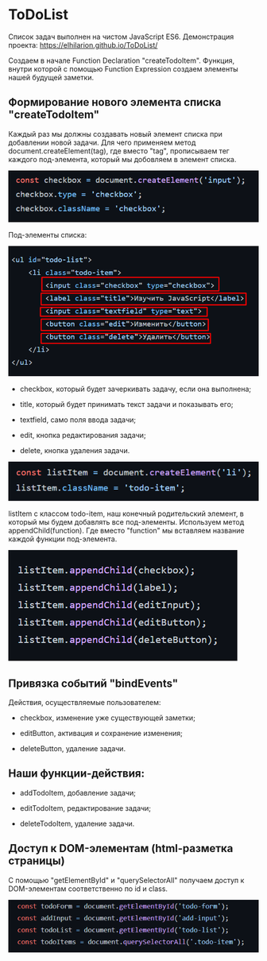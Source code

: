 # ToDoList

Список задач выполнен на чистом JavaScript ES6. Демонстрация проекта: https://elhilarion.github.io/ToDoList/

Создаем в начале Function Declaration "createTodoItem". Функция, внутри которой с помощью Function Expression создаем элементы нашей будущей заметки. 

## Формирование нового элемента списка "createTodoItem"

Каждый раз мы должны создавать новый элемент списка при добавлении новой задачи. Для чего применяем метод document.createElement(tag), где вместо "tag", прописываем тег каждого под-элемента, который мы добовляем в элемент списка.

![createElement](https://github.com/ElHilarion/ToDoList/blob/main/createElement.png)

Под-элементы списка: 

![Под-элементы](https://github.com/ElHilarion/ToDoList/blob/main/items.png)
  
- checkbox, который будет зачеркивать задачу, если она выполнена;
  
- title, который будет принимать текст задачи и показывать его;
  
- textfield, само поля ввода задачи;
  
- edit, кнопка редактирования задачи;
  
- delete, кнопка удаления задачи.

![listItem](https://github.com/ElHilarion/ToDoList/blob/main/listItem.png)

listItem с классом todo-item, наш конечный родительский элемент, в который мы будем добавлять все под-элементы. Используем метод appendChild(function). Где вместо "function" мы вставляем название каждой функции под-элемента.

![appendChild](https://github.com/ElHilarion/ToDoList/blob/main/appendChild.png)

## Привязка событий "bindEvents"

Действия, осуществляемые пользователем: 

- checkbox, изменение уже существующей заметки;

- editButton, активация и сохранение изменения;

- deleteButton, удаление задачи.

## Наши функции-действия:

- addTodoItem, добавление задачи;

- editTodoItem, редактирование задачи;

- deleteTodoItem, удаление задачи.

## Доступ к DOM-элементам (html-разметка страницы)

С помощью "getElementById" и "querySelectorAll" получаем доступ к DOM-элементам соответственно по id и class.   

![Доступ к DOM-элементам](https://github.com/ElHilarion/ToDoList/blob/main/id-class.png)
